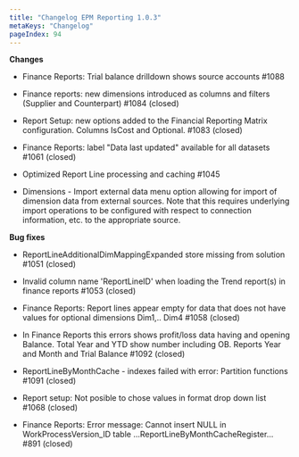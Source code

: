 ```yaml
---
title: "Changelog EPM Reporting 1.0.3"
metaKeys: "Changelog"
pageIndex: 94
---
```


**Changes**

- Finance Reports: Trial balance drilldown shows source accounts #1088


- Finance reports: new dimensions introduced as columns and filters (Supplier and Counterpart) #1084 (closed)


- Report Setup: new options added to the Financial Reporting Matrix configuration. Columns IsCost and Optional. #1083 (closed)


- Finance Reports: label "Data last updated" available for all datasets #1061 (closed)


- Optimized Report Line processing and caching #1045


- Dimensions - Import external data menu option allowing for import of dimension data from external sources. Note that this requires underlying import operations to be configured with respect to connection information, etc. to the appropriate source.

**Bug fixes**

- ReportLineAdditionalDimMappingExpanded store missing from solution #1051 (closed)


- Invalid column name 'ReportLineID' when loading the Trend report(s) in finance reports #1053 (closed)


- Finance Reports: Report lines appear empty for data that does not have values for optional dimensions Dim1,.. Dim4 #1058 (closed)

- In Finance Reports this errors shows profit/loss data having and opening Balance. Total Year and YTD show number including OB. Reports Year and Month and Trial Balance #1092 (closed)

- ReportLineByMonthCache - indexes failed with error: Partition functions #1091 (closed)

- Report setup: Not posible to chose values in format drop down list #1068 (closed)

- Finance Reports: Error message: Cannot insert NULL in WorkProcessVersion_ID table ...ReportLineByMonthCacheRegister... #891 (closed)

